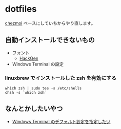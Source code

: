 # dotfiles

[chezmoi](https://www.chezmoi.io/) ベースにしていちからやり直します。

## 自動インストールできないもの

- フォント
  - [HackGen](https://github.com/yuru7/HackGen)
- Windows Terminal の設定

### linuxbrew でインストールした zsh を有効にする

```shell
which zsh | sudo tee -a /etc/shells
chsh -s `which zsh`
```

## なんとかしたいやつ

- [Windows Terminal のデフォルト設定を指定したい](./private_dot_config/windows_terminal/settings.json)
